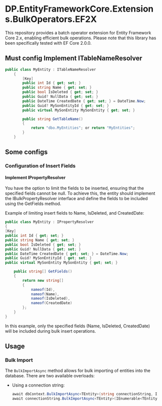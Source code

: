 # DP.EntityFrameworkCore.Extensions.BulkOperators.EF2X

This repository provides a batch operator extension for Entity Framework Core 2.x, enabling efficient bulk operations. Please note that this library has been specifically tested with EF Core 2.0.0.
## Must config Implement ITableNameResolver
```csharp
public class MyEntity : ITableNameResolver
    {
        [Key]
        public int Id { get; set; }
        public string Name { get; set; }
        public bool IsDeleted { get; set; }
        public Guid? NullData { get; set; }
        public DateTime CreatedDate { get; set; } = DateTime.Now;
        public Guid? MySonEntityId { get; set; }
        public virtual MySonEntity MySonEntity { get; set; }

        public string GetTableName()
        {
            return "dbo.MyEntities"; or return "MyEntities"; 
        }
    }
```
## Some configs
### Configuration of Insert Fields
#### Implement IPropertyResolver
You have the option to limit the fields to be inserted, ensuring that the specified fields cannot be null. To achieve this, the entity should implement the IBulkPropertyResolver interface and define the fields to be included using the GetFields method.

Example of limiting insert fields to Name, IsDeleted, and CreatedDate:

```csharp
public class MyEntity : IPropertyResolver
{
[Key]
public int Id { get; set; }
public string Name { get; set; }
public bool IsDeleted { get; set; }
public Guid? NullData { get; set; }
public DateTime CreatedDate { get; set; } = DateTime.Now;
public Guid? MySonEntityId { get; set; }
public virtual MySonEntity MySonEntity { get; set; }

    public string[] GetFields()
    {
        return new string[]
        {
            nameof(Id),
            nameof(Name),
            nameof(IsDeleted),
            nameof(CreatedDate)
        };
    }
}
```
In this example, only the specified fields (Name, IsDeleted, CreatedDate) will be included during bulk insert operations.
## Usage

### Bulk Import

The `BulkImportAsync` method allows for bulk importing of entities into the database. There are two available overloads:

- Using a connection string:
  ```csharp
  await dbContext.BulkImportAsync<TEntity>(string connectionString, IEnumerable<TEntity> entities, int batchSize = 10000);
  await connectionString.BulkImportAsync<TEntity>(IEnumerable<TEntity> entities, int batchSize = 10000)
